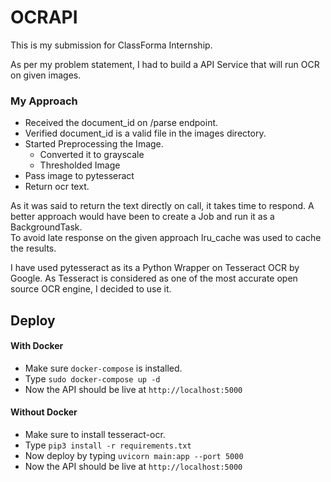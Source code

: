 # OCRAPI

This is my submission for ClassForma Internship.  

As per my problem statement, I had to build a API Service that will run OCR on given images.  

### My Approach  
- Received the document_id on /parse endpoint.
- Verified document_id is a valid file in the images directory.
- Started Preprocessing the Image.
  - Converted it to grayscale
  - Thresholded Image
- Pass image to pytesseract
- Return ocr text.

As it was said to return the text directly on call, it takes time to respond. A better approach would have been to create a Job and run it as a BackgroundTask.  
To avoid late response on the given approach lru_cache was used to cache the results.  

I have used pytesseract as its a Python Wrapper on Tesseract OCR by Google. As Tesseract is considered as one of the most accurate open source OCR engine, I decided to use it.

## Deploy
#### With Docker
- Make sure `docker-compose` is installed.
- Type `sudo docker-compose up -d` 
- Now the API should be live at `http://localhost:5000`
#### Without Docker
- Make sure to install tesseract-ocr.
- Type `pip3 install -r requirements.txt`
- Now deploy by typing `uvicorn main:app --port 5000`
- Now the API should be live at `http://localhost:5000`
